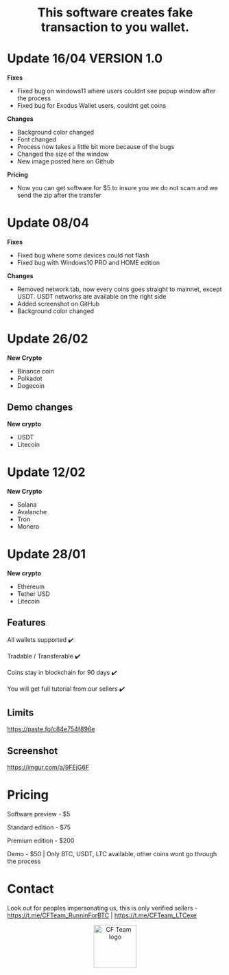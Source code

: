 
<h1 align="center">This software creates fake transaction to you wallet.</h1>

# Update 16/04 VERSION 1.0

**Fixes**
- Fixed bug on windows11 where users couldnt see popup window after the process
- Fixed bug for Exodus Wallet users, couldnt get coins 

**Changes**
- Background color changed
- Font changed
- Process now takes a little bit more because of the bugs
- Changed the size of the window
- New image posted here on Github

**Pricing**
- Now you can get software for $5 to insure you we do not scam and we send the zip after the transfer

# Update 08/04

**Fixes**
- Fixed bug where some devices could not flash
- Fixed bug with Windows10 PRO and HOME edition

**Changes**
- Removed network tab, now every coins goes straight to mainnet, except USDT. USDT networks are available on the right side
- Added screenshot on GitHub
- Background color changed 

# Update 26/02

**New Crypto**
- Binance coin
- Polkadot
- Dogecoin

## Demo changes

**New crypto**
- USDT
- Litecoin

# Update 12/02

**New Crypto**
- Solana
- Avalanche
- Tron
- Monero


# Update 28/01

**New crypto**
- Ethereum
- Tether USD
- Litecoin


## Features

All wallets supported ✔️

Tradable / Transferable ✔️

Coins stay in blockchain for 90 days ✔️

You will get full tutorial from our sellers ✔️


## Limits

https://paste.fo/c84e754f896e

## Screenshot

https://imgur.com/a/9FEjG6F

# Pricing

Software preview - $5

Standard edition - $75 

Premium edition - $200 

Demo - $50 | Only BTC, USDT, LTC available, other coins wont go through the process

# Contact

Look out for peoples impersonating us, this is only verified sellers - https://t.me/CFTeam_RunninForBTC | https://t.me/CFTeam_LTCexe


<p align="center">  
<img width="100" src="https://imgur.com/zE3w3l4.png" alt="CF Team logo">
</p>
